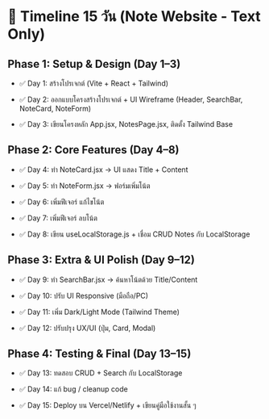 # 📅 Timeline 15 วัน (Note Website - Text Only)
## Phase 1: Setup & Design (Day 1–3)

- ✅ Day 1: สร้างโปรเจกต์ (Vite + React + Tailwind)

- ✅ Day 2: ออกแบบโครงสร้างโปรเจกต์ + UI Wireframe (Header, SearchBar, NoteCard, NoteForm)

- ✅ Day 3: เขียนโครงหลัก App.jsx, NotesPage.jsx, ติดตั้ง Tailwind Base

## Phase 2: Core Features (Day 4–8)

- ✅ Day 4: ทำ NoteCard.jsx → UI แสดง Title + Content

- ✅ Day 5: ทำ NoteForm.jsx → ฟอร์มเพิ่มโน้ต

- ✅ Day 6: เพิ่มฟีเจอร์ แก้ไขโน้ต

- ✅ Day 7: เพิ่มฟีเจอร์ ลบโน้ต

- ✅ Day 8: เขียน useLocalStorage.js + เชื่อม CRUD Notes กับ LocalStorage

## Phase 3: Extra & UI Polish (Day 9–12)

- ✅ Day 9: ทำ SearchBar.jsx → ค้นหาโน้ตด้วย Title/Content

- ✅ Day 10: ปรับ UI Responsive (มือถือ/PC)

- ✅ Day 11: เพิ่ม Dark/Light Mode (Tailwind Theme)

- ✅ Day 12: ปรับปรุง UX/UI (ปุ่ม, Card, Modal)

## Phase 4: Testing & Final (Day 13–15)

- ✅ Day 13: ทดสอบ CRUD + Search กับ LocalStorage

- ✅ Day 14: แก้ bug / cleanup code

- ✅ Day 15: Deploy บน Vercel/Netlify + เขียนคู่มือใช้งานสั้น ๆ
